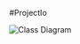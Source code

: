 #ProjectIo
<br>

![Class Diagram](https://user-images.githubusercontent.com/24923009/207185724-5170acaf-7e6a-4df1-90e4-0962d3c08de6.jpg)
